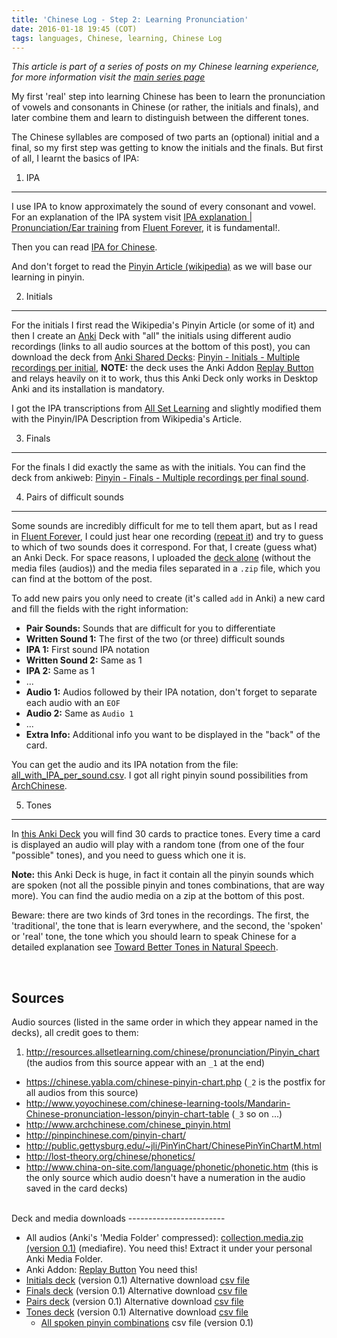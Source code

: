 ```yaml
---
title: 'Chinese Log - Step 2: Learning Pronunciation'
date: 2016-01-18 19:45 (COT)
tags: languages, Chinese, learning, Chinese Log
---
```


_This article is part of a series of posts on my Chinese learning experience,_ _for more
information visit the [main series page](/blog/posts/2016/01/en/my-chinese-learning-log/)_

My first 'real' step into learning Chinese has been to learn the pronunciation of vowels
and consonants in Chinese (or rather, the initials and finals), and later combine them and
learn to distinguish between the different tones.

The Chinese syllables are composed of two parts an (optional) initial and a final, so my
first step was getting to know the initials and the finals. But first of all, I learnt the
basics of IPA:

1. IPA
------

I use IPA to know approximately the sound of every consonant and vowel. For an explanation
of the IPA system visit [IPA explanation | Pronunciation/Ear training](https://fluent-forever.com/chapter3/)
from [Fluent Forever](https://fluent-forever.com), it is fundamental!.

Then you can read [IPA for Chinese](https://en.wikipedia.org/wiki/Help:IPA_for_Mandarin).

And don't forget to read the [Pinyin Article (wikipedia)](https://en.wikipedia.org/wiki/Pinyin)
as we will base our learning in pinyin.

2. Initials
-----------

For the initials I first read the Wikipedia's Pinyin Article (or some of it) and then I
create an [Anki](http://ankisrs.net/) Deck with "all" the initials using different audio
recordings (links to all audio sources at the bottom of this post), you can download the
deck from [Anki Shared Decks](https://ankiweb.net/shared/decks/):
[Pinyin - Initials - Multiple recordings per initial](https://ankiweb.net/shared/info/2069190049),
**NOTE:** the deck uses the Anki Addon [Replay Button](https://ankiweb.net/shared/info/498789867)
and relays heavily on it to work, thus this Anki Deck only works in Desktop Anki and its
installation is mandatory.

I got the IPA transcriptions from [All Set Learning](http://resources.allsetlearning.com/chinese/pronunciation/Pinyin_chart)
and slightly modified them with the Pinyin/IPA Description from Wikipedia's Article.

3. Finals
---------

For the finals I did exactly the same as with the initials. You can find the deck from
ankiweb: [Pinyin - Finals - Multiple recordings per final sound](https://ankiweb.net/shared/info/509132394).

4. Pairs of difficult sounds
----------------------------

Some sounds are incredibly difficult for me to tell them apart, but as I read in
[Fluent Forever](https://fluent-forever.com/gallery/ear-training-flashcards/),
I could just hear one recording ([repeat it](http://www.sciencealert.com/here-are-4-key-strategies-for-remembering-everything-you-learn))
and try to guess to which of two sounds does it correspond. For that, I create (guess
what) an Anki Deck. For space reasons, I uploaded the [deck alone](/blog/data/pinyin/Pinyin__Pairs-v0.1.apkg)
(without the media files (audios)) and the media files separated in a `.zip` file, which
you can find at the bottom of the post.

To add new pairs you only need to create (it's called `add` in Anki) a new card and fill
the fields with the right information:

* __Pair Sounds:__ Sounds that are difficult for you to differentiate
* __Written Sound 1:__ The first of the two (or three) difficult sounds
* __IPA 1:__ First sound IPA notation
* __Written Sound 2:__ Same as 1
* __IPA 2:__ Same as 1
* ...
* __Audio 1:__ Audios followed by their IPA notation, don't forget to separate each audio
  with an `EOF`
* __Audio 2:__ Same as `Audio 1`
* ...
* __Extra Info:__ Additional info you want to be displayed in the "back" of the card.

You can get the audio and its IPA notation from the file:
[all_with_IPA_per_sound.csv](/blog/data/pinyin/all_with_IPA_per_sound-v0.1.csv).
I got all right pinyin sound possibilities from
[ArchChinese](http://www.archchinese.com/chinese_pinyin.html).

5. Tones
--------

In [this Anki Deck](/blog/data/pinyin/Pinyin__Tones-v0.1.apkg) you will find 30 cards to
practice tones. Every time a card is displayed an audio will play with a random tone (from
one of the four "possible" tones), and you need to guess which one it is.

**Note:** this Anki Deck is huge, in fact it contain all the pinyin sounds which are
spoken (not all the possible pinyin and tones combinations, that are way more). You can
find the audio media on a zip at the bottom of this post.

Beware: there are two kinds of 3rd tones in the recordings. The first, the 'traditional',
the tone that is learn everywhere, and the second, the 'spoken' or 'real' tone, the tone
which you should learn to speak Chinese for a detailed explanation see
[Toward Better Tones in Natural Speech](http://www.sinosplice.com/life/archives/2008/12/10/toward-better-tones-in-natural-speech).

</br>

Sources
-------

Audio sources (listed in the same order in which they appear named in the decks), all
credit goes to them:

1. http://resources.allsetlearning.com/chinese/pronunciation/Pinyin_chart (the audios from
   this source appear with an `_1` at the end)
*  https://chinese.yabla.com/chinese-pinyin-chart.php (`_2` is the postfix for all audios
   from this source)
*  http://www.yoyochinese.com/chinese-learning-tools/Mandarin-Chinese-pronunciation-lesson/pinyin-chart-table
   (`_3` so on ...)
*  http://www.archchinese.com/chinese_pinyin.html
*  http://pinpinchinese.com/pinyin-chart/
*  http://public.gettysburg.edu/~jli/PinYinChart/ChinesePinYinChartM.html
*  http://lost-theory.org/chinese/phonetics/
*  http://www.china-on-site.com/language/phonetic/phonetic.htm (this is the only source
   which audio doesn't have a numeration in the audio saved in the card decks)

</br>
Deck and media downloads
------------------------

- All audios (Anki's 'Media Folder' compressed):
  [collection.media.zip (version 0.1)](https://www.mediafire.com/?vpbv0m0me7b81zg) (mediafire).
  You need this! Extract it under your personal Anki Media Folder.
- Anki Addon: [Replay Button](https://ankiweb.net/shared/info/498789867) You need this!
- [Initials deck](/blog/data/pinyin/Pinyin__Initials-v0.1.apkg) (version 0.1)
  Alternative download [csv file](/blog/data/pinyin/initials-v0.1.csv)
- [Finals deck](/blog/data/pinyin/Pinyin__Finals-v0.1.apkg) (version 0.1)
  Alternative download [csv file](/blog/data/pinyin/finals-v0.1.csv)
- [Pairs deck](/blog/data/pinyin/Pinyin__Pairs-v0.1.apkg) (version 0.1)
  Alternative download [csv file](/blog/data/pinyin/pairs-v0.1.csv)
- [Tones deck](/blog/data/pinyin/Pinyin__Tones-v0.1.apkg) (version 0.1)
  Alternative download [csv file](/blog/data/pinyin/tones-v0.1.csv)
  - [All spoken pinyin combinations](/blog/data/pinyin/all_with_IPA_per_sound-v0.1.csv)
  csv file (version 0.1)

[//]: # ( vim:set ts=2 sw=2 tw=90 et : cc=92: )
